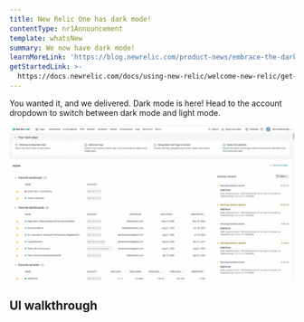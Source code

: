 ```yaml
---
title: New Relic One has dark mode!
contentType: nr1Announcement
template: whatsNew
summary: We now have dark mode!
learnMoreLink: 'https://blog.newrelic.com/product-news/embrace-the-dark-mode/'
getStartedLink: >-
  https://docs.newrelic.com/docs/using-new-relic/welcome-new-relic/get-started/view-our-ui-dark-mode
---
```


You wanted it, and we delivered. Dark mode is here! Head to the account dropdown to switch between dark mode and light mode.

![An animated image showing where to choose dark mode in the account dropdown.](./images/dark-mode-example.gif "Set dark mode theme in your account dropdown.")

## UI walkthrough
